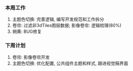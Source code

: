### 本周工作

1. 主题色切换:  完善逻辑, 编写开发规范和工作拆分
2. 卷帘: 过滤非3dTiles图层数据; 影像卷帘: 逻辑梳理(80%) 
3. 朔黄: BUG修复

### 下周计划

1. 卷帘: 影像卷帘开发
2. 主题色切换: 优化配置, 公共组件主题和样式, 跟进视觉稿界面